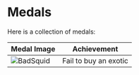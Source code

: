 # Medals

Here is a collection of medals:

| Medal Image                       | Achievement           |
| --------------------------------- | --------------------- |
| ![BadSquid](/images/badsquid.png) | Fail to buy an exotic |
